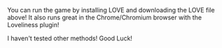 You can run the game by installing LOVE and downloading the LOVE file above! It also runs great in the Chrome/Chromium browser with the Loveliness plugin!

I haven't tested other methods! Good Luck!
